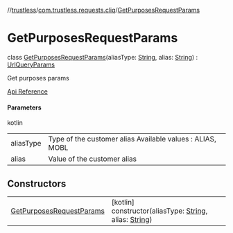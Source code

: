 //[trustless](../../../index.md)/[com.trustless.requests.cliq](../index.md)/[GetPurposesRequestParams](index.md)

# GetPurposesRequestParams

class [GetPurposesRequestParams](index.md)(aliasType: [String](https://kotlinlang.org/api/latest/jvm/stdlib/kotlin/-string/index.html), alias: [String](https://kotlinlang.org/api/latest/jvm/stdlib/kotlin/-string/index.html)) : [UrlQueryParams](../../com.trustless.queryParams/-url-query-params/index.md)

Get purposes params

[Api Reference](https://developer.staq.io/docs/apis/cliq#/Aliases/List%20all%20purpose%20codes)

#### Parameters

kotlin

| | |
|---|---|
| aliasType | Type of the customer alias Available values : ALIAS, MOBL |
| alias | Value of the customer alias |

## Constructors

| | |
|---|---|
| [GetPurposesRequestParams](-get-purposes-request-params.md) | [kotlin]<br>constructor(aliasType: [String](https://kotlinlang.org/api/latest/jvm/stdlib/kotlin/-string/index.html), alias: [String](https://kotlinlang.org/api/latest/jvm/stdlib/kotlin/-string/index.html)) |
